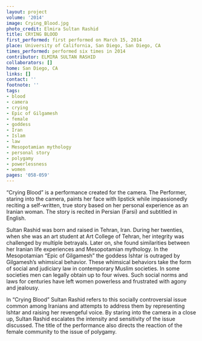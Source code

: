 ```yaml
---
layout: project
volume: '2014'
image: Crying_Blood.jpg
photo_credit: Elmira Sultan Rashid
title: CRYING BLOOD
first_performed: first performed on March 15, 2014
place: University of California, San Diego, San Diego, CA
times_performed: performed six times in 2014
contributor: ELMIRA SULTAN RASHID
collaborators: []
home: San Diego, CA
links: []
contact: ''
footnote: ''
tags:
- blood
- camera
- crying
- Epic of Gilgamesh
- female
- goddess
- Iran
- Islam
- law
- Mesopotamian mythology
- personal story
- polygamy
- powerlessness
- women
pages: '058-059'
---
```


“Crying Blood” is a performance created for the camera. The Performer, staring into the camera, paints her face with lipstick while impassionedly reciting a self-written, true story based on her personal experience as an Iranian woman. The story is recited in Persian (Farsi) and subtitled in English.

Sultan Rashid was born and raised in Tehran, Iran. During her twenties, when she was an art student at Art College of Tehran, her integrity was challenged by multiple betrayals. Later on, she found similarities between her Iranian life experiences and Mesopotamian mythology. In the Mesopotamian “Epic of Gilgamesh” the goddess Ishtar is outraged by Gilgamesh’s whimsical behavior. These whimsical behaviors take the form of social and judiciary law in contemporary Muslim societies. In some societies men can legally obtain up to four wives. Such social norms and laws for centuries have left women powerless and frustrated with agony and jealousy.

In “Crying Blood” Sultan Rashid refers to this socially controversial issue common among Iranians and attempts to address them by representing Ishtar and raising her revengeful voice. By staring into the camera in a close up, Sultan Rashid escalates the intensity and sensitivity of the issue discussed. The title of the performance also directs the reaction of the female community to the issue of polygamy.
